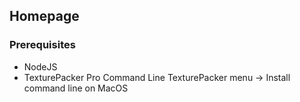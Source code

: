 ## Homepage

### Prerequisites

 - NodeJS
 - TexturePacker Pro Command Line
   TexturePacker menu -> Install command line on MacOS
